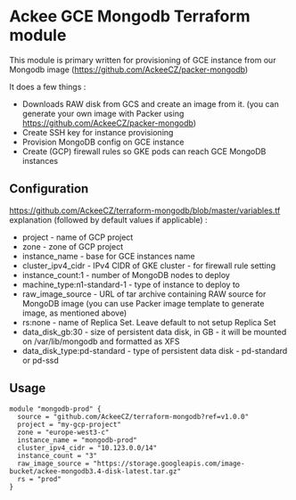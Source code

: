 # Ackee GCE Mongodb Terraform module

This module is primary written for provisioning of GCE instance from our Mongodb image (https://github.com/AckeeCZ/packer-mongodb)

It does a few things :
* Downloads RAW disk from GCS and create an image from it. (you can generate your own image with Packer using https://github.com/AckeeCZ/packer-mongodb)
* Create SSH key for instance provisioning
* Provision MongoDB config on GCE instance
* Create (GCP) firewall rules so GKE pods can reach GCE MongoDB instances


## Configuration

https://github.com/AckeeCZ/terraform-mongodb/blob/master/variables.tf explanation  (followed by default values if applicable) :

* project - name of GCP project
* zone - zone of GCP project
* instance_name - base for GCE instances name
* cluster_ipv4_cidr - IPv4 CIDR of GKE cluster - for firewall rule setting
* instance_count:1 - number of MongoDB nodes to deploy
* machine_type:n1-standard-1 - type of instance to deploy to
* raw_image_source - URL of tar archive containing RAW source for MongoDB image (you can use Packer image template to generate image, as mentioned above)
* rs:none - name of Replica Set. Leave default to not setup Replica Set
* data_disk_gb:30 - size of persistent data disk, in GB - it will be mounted on /var/lib/mongodb and formatted as XFS
* data_disk_type:pd-standard - type of persistent data disk - pd-standard or pd-ssd

## Usage

```hcl
module "mongodb-prod" {
  source = "github.com/AckeeCZ/terraform-mongodb?ref=v1.0.0"
  project = "my-gcp-project"
  zone = "europe-west3-c"
  instance_name = "mongodb-prod"
  cluster_ipv4_cidr = "10.123.0.0/14"
  instance_count = "3"
  raw_image_source = "https://storage.googleapis.com/image-bucket/ackee-mongodb3.4-disk-latest.tar.gz"
  rs = "prod"
}

```

